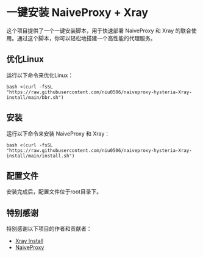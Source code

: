 # 一键安装 NaiveProxy + Xray

这个项目提供了一个一键安装脚本，用于快速部署 NaiveProxy 和 Xray 的联合使用。通过这个脚本，你可以轻松地搭建一个高性能的代理服务。

## 优化Linux

运行以下命令来优化Linux：

```
bash <(curl -fsSL "https://raw.githubusercontent.com/niu0506/naiveproxy-hysteria-Xray-install/main/bbr.sh")
```

## 安装

运行以下命令来安装 NaiveProxy 和 Xray：

```
bash <(curl -fsSL "https://raw.githubusercontent.com/niu0506/naiveproxy-hysteria-Xray-install/main/install.sh")

```

## 配置文件

安装完成后，配置文件位于root目录下。

## 特别感谢

特别感谢以下项目的作者和贡献者：

- [Xray Install](https://github.com/xtls/Xray-core)
- [NaiveProxy](https://github.com/klzgrad/naiveproxy)







